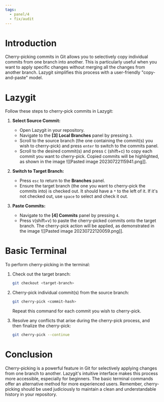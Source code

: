 ```yaml
---
tags:
  - panel/4
  - fix/audit
---
```

# Introduction
Cherry-picking commits in Git allows you to selectively copy individual commits from one branch into another. This is particularly useful when you want to apply specific changes without merging all the changes from another branch. Lazygit simplifies this process with a user-friendly "copy-and-paste" model.

# Lazygit
Follow these steps to cherry-pick commits in Lazygit:

1. **Select Source Commit:**
   - Open Lazygit in your repository.
   - Navigate to the **\[3] Local Branches** panel by pressing `3`.
   - Scroll to the source branch (the one containing the commit(s) you wish to cherry-pick) and press `enter` to switch to the commits panel.
   - Scroll to the desired commit(s) and press `C` (shift+c) to copy each commit you want to cherry-pick. Copied commits will be highlighted, as shown in the image ![[Pasted image 20230722115941.png]].

2. **Switch to Target Branch:**
   - Press `esc` to return to the **Branches** panel.
   - Ensure the target branch (the one you want to cherry-pick the commits into) is checked out. It should have a `*` to the left of it. If it's not checked out, use `space` to select and check it out.

3. **Paste Commits:**
   - Navigate to the **\[4] Commits** panel by pressing `4`.
   - Press `V`(shift+v) to paste the cherry-picked commits onto the target branch. The cherry-pick action will be applied, as demonstrated in the image ![[Pasted image 20230722120059.png]].

# Basic Terminal
To perform cherry-picking in the terminal:

1. Check out the target branch:
   ```bash
   git checkout <target-branch>
   ```

2. Cherry-pick individual commit(s) from the source branch:
   ```bash
   git cherry-pick <commit-hash>
   ```
   Repeat this command for each commit you wish to cherry-pick.

3. Resolve any conflicts that arise during the cherry-pick process, and then finalize the cherry-pick:
   ```bash
   git cherry-pick --continue
   ```

# Conclusion
Cherry-picking is a powerful feature in Git for selectively applying changes from one branch to another. Lazygit's intuitive interface makes this process more accessible, especially for beginners. The basic terminal commands offer an alternative method for more experienced users. Remember, cherry-picking should be used judiciously to maintain a clean and understandable history in your repository.
